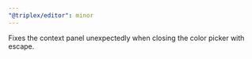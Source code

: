 ```yaml
---
"@triplex/editor": minor
---
```


Fixes the context panel unexpectedly when closing the color picker with escape.
